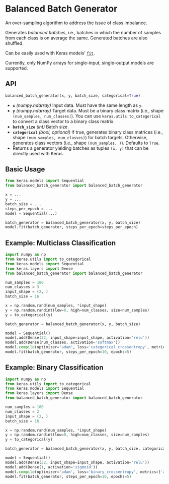 # Balanced Batch Generator

An over-sampling algorithm to address the issue of class imbalance.

Generates *balanced batches*, i.e., batches in which the number of samples from
each class is on average the same. Generated batches are also shuffled.

Can be easily used with Keras models'
[`fit`](https://keras.io/api/models/model_training_apis/#fit-method).

Currently, only NumPy arrays for single-input, single-output models are supported.

## API

```python
balanced_batch_generator(x, y, batch_size, categorical=True)
```

- **`x`** *(numpy.ndarray)* Input data. Must have the same length as `y`.
- **`y`** *(numpy.ndarray)* Target data. Must be a binary class matrix (i.e.,
  shape `(num_samples, num_classes)`). You can use `keras.utils.to_categorical`
  to convert a class vector to a binary class matrix.
- **`batch_size`** *(int)* Batch size.
- **`categorical`** *(bool, optional)* If true, generates binary class matrices
  (i.e., shape `(num_samples, num_classes)`) for batch targets.
  Otherwise, generates class vectors (i.e., shape `(num_samples, )`).
  Defaults to `True`.
- Returns a generator yielding batches as tuples `(x, y)` that can
  be directly used with Keras.

## Basic Usage

```python
from keras.models import Sequential
from balanced_batch_generator import balanced_batch_generator

x = ...
y = ...
batch_size = ...
steps_per_epoch = ...
model = Sequential(...)

batch_generator = balanced_batch_generator(x, y, batch_size)
model.fit(batch_generator, steps_per_epoch=steps_per_epoch)
```

## Example: Multiclass Classification

```python
import numpy as np
from keras.utils import to_categorical
from keras.models import Sequential
from keras.layers import Dense
from balanced_batch_generator import balanced_batch_generator

num_samples = 100
num_classes = 3
input_shape = (2, )
batch_size = 16

x = np.random.rand(num_samples, *input_shape)
y = np.random.randint(low=0, high=num_classes, size=num_samples)
y = to_categorical(y)

batch_generator = balanced_batch_generator(x, y, batch_size)

model = Sequential()
model.add(Dense(32, input_shape=input_shape, activation='relu'))
model.add(Dense(num_classes, activation='softmax'))
model.compile(optimizer='adam', loss='categorical_crossentropy', metrics=['accuracy'])
model.fit(batch_generator, steps_per_epoch=10, epochs=5)
```

## Example: Binary Classification

```python
import numpy as np
from keras.utils import to_categorical
from keras.models import Sequential
from keras.layers import Dense
from balanced_batch_generator import balanced_batch_generator

num_samples = 100
num_classes = 2
input_shape = (2, )
batch_size = 16

x = np.random.rand(num_samples, *input_shape)
y = np.random.randint(low=0, high=num_classes, size=num_samples)
y = to_categorical(y)

batch_generator = balanced_batch_generator(x, y, batch_size, categorical=False)

model = Sequential()
model.add(Dense(32, input_shape=input_shape, activation='relu'))
model.add(Dense(1, activation='sigmoid'))
model.compile(optimizer='adam', loss='binary_crossentropy', metrics=['accuracy'])
model.fit(batch_generator, steps_per_epoch=10, epochs=5)
```

